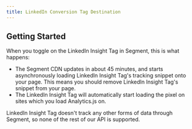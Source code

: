 ```yaml
---
title: LinkedIn Conversion Tag Destination
---
```

## Getting Started

When you toggle on the LinkedIn Insight Tag in Segment, this is what happens:

+ The Segment CDN updates in about 45 minutes, and starts asynchronously loading LinkedIn Insight Tag's tracking snippet onto your page. This means you should remove LinkedIn Insight Tag's snippet from your page.
+ The LinkedIn Insight Tag will automatically start loading the pixel on sites which you load Analytics.js on.

LinkedIn Insight Tag doesn't track any other forms of data through Segment, so none of the rest of our API is supported.
